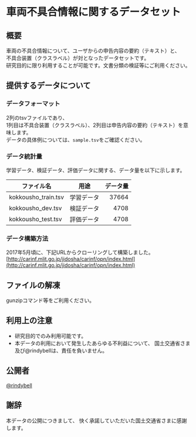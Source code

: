 # 車両不具合情報に関するデータセット


## 概要
車両の不具合情報について、ユーザからの申告内容の要約（テキスト）と、  
不具合装置（クラスラベル）が対となったデータセットです。  
研究目的に限り利用することが可能です。文書分類の検証等にご利用ください。  

## 提供するデータについて

### データフォーマット

2列のtsvファイルであり、  
1列目は不具合装置（クラスラベル）、2列目は申告内容の要約（テキスト）を意味します。  
データの具体例については、`sample.tsv`をご確認ください。  


### データ統計量

学習データ、検証データ、評価データに関する、データ量を以下に示します。  

|ファイル名|用途|データ量|
|-|-|-:|
|kokkousho_train.tsv|学習データ|37664|
|kokkousho_dev.tsv|検証データ|4708|
|kokkousho_test.tsv|評価データ|4708|


### データ構築方法

2017年5月頃に、下記URLからクローリングして構築しました。
[http://carinf.mlit.go.jp/jidosha/carinf/opn/index.html](http://carinf.mlit.go.jp/jidosha/carinf/opn/index.html)




## ファイルの解凍

gunzipコマンド等をご利用ください。


## 利用上の注意

- 研究目的でのみ利用可能です。
- 本データの利用において発生したあらゆる不利益について、
  国土交通省さま及び@rindybellは、責任を負いません。


## 公開者

[@rindybell](https://twitter.com/rindybell)


## 謝辞

本データの公開につきまして、
快く承諾していただいた国土交通省さまに感謝します。
